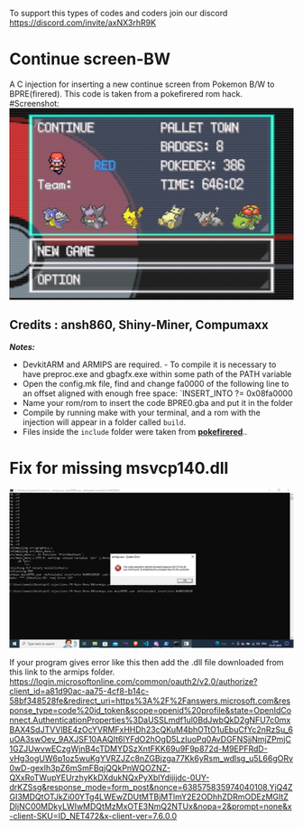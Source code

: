 To support this types of codes and coders join our discord https://discord.com/invite/axNX3rhR9K
# Continue screen-BW
A C injection for inserting a new  continue screen from Pokemon B/W to BPRE(firered). This code is taken from a pokefirered rom hack.
#Screenshot:
![](IMG_20240719_200734.jpg)

## Credits : ansh860, Shiny-Miner, Compumaxx
***Notes:*** 
- DevkitARM and ARMIPS are required. - To compile it is necessary to have preproc.exe and gbagfx.exe within some path of the PATH variable
- Open the config.mk file, find and change fa0000 of the following line to an offset aligned with enough free space: `INSERT_INTO ?= 0x08fa0000
- Name your rom/rom to insert the code BPRE0.gba and put it in the folder
- Compile by running make with your terminal, and a rom with the injection will appear in a folder called `build`.
- Files inside the `include` folder were taken from [**pokefirered**](https://github.com/pret/pokefirered)..
 # Fix for missing msvcp140.dll
![](image.png)

 If your program gives error like this then add the .dll file downloaded from this link to the armips folder. 
 https://login.microsoftonline.com/common/oauth2/v2.0/authorize?client_id=a81d90ac-aa75-4cf8-b14c-58bf348528fe&redirect_uri=https%3A%2F%2Fanswers.microsoft.com&response_type=code%20id_token&scope=openid%20profile&state=OpenIdConnect.AuthenticationProperties%3DaUSSLmdf1ul0BdJwbQkD2gNFU7c0mxBAX4SdJTVVlBE4zOcYVRMFxHHDh23cQKuM4bhOTtO1uEbuCfYc2nRzSu_6uOA3swOev_9AXJSF10AAQIt6lYFdO2hOgD5LzIuoPq0AvDGFNSjjNmjZPmjC1GZJUwvwECzgWjnB4cTDMYDSzXntFKK69u9F9p872d-M9EPFRdD-vHg3ogUW6p1oz5wuKgYVRZJZc8nZGBjzga77Kk6yRsm_wdlsg_u5L66gORv0wD-gexIh3pZ6mSmFBqjQQkPnWQOZNZ-QXxRoTWupYEUrzhyKkDXdukNQxPyXblYdijijdc-0UY-drKZSsg&response_mode=form_post&nonce=638575835974040108.YjQ4ZGI3MDQtOTJkZi00YTg4LWEwZDUtMTBjMTlmY2E2ODhhZDRmODEzMGItZDljNC00MDkyLWIwMDQtMzMxOTE3NmQ2NTUx&nopa=2&prompt=none&x-client-SKU=ID_NET472&x-client-ver=7.6.0.0
